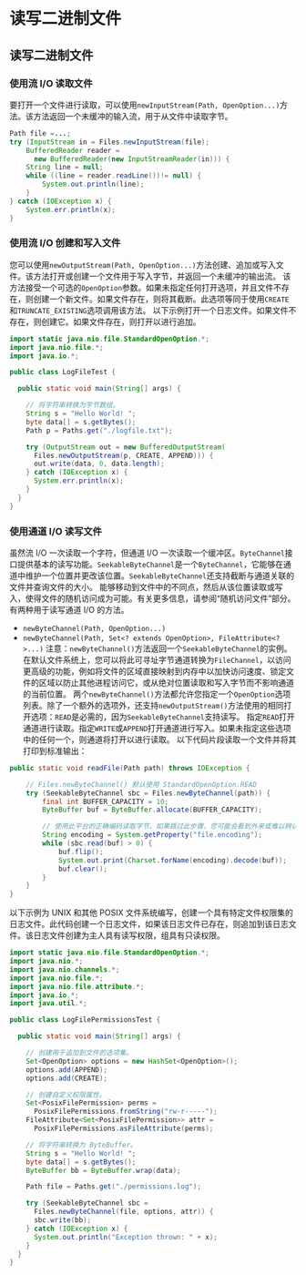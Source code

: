 # 读写二进制文件

## 读写二进制文件

### 使用流 I/O 读取文件
要打开一个文件进行读取，可以使用`newInputStream(Path, OpenOption...)`方法。该方法返回一个未缓冲的输入流，用于从文件中读取字节。
```java
Path file =...; 
try (InputStream in = Files.newInputStream(file); 
    BufferedReader reader = 
      new BufferedReader(new InputStreamReader(in))) { 
    String line = null; 
    while ((line = reader.readLine())!= null) { 
        System.out.println(line); 
    }
} catch (IOException x) { 
    System.err.println(x); 
} 
```

### 使用流 I/O 创建和写入文件
您可以使用`newOutputStream(Path, OpenOption...)`方法创建、追加或写入文件。该方法打开或创建一个文件用于写入字节，并返回一个未缓冲的输出流。
该方法接受一个可选的`OpenOption`参数。如果未指定任何打开选项，并且文件不存在，则创建一个新文件。如果文件存在，则将其截断。此选项等同于使用`CREATE`和`TRUNCATE_EXISTING`选项调用该方法。
以下示例打开一个日志文件。如果文件不存在，则创建它。如果文件存在，则打开以进行追加。
```java
import static java.nio.file.StandardOpenOption.*; 
import java.nio.file.*;
import java.io.*; 

public class LogFileTest { 

  public static void main(String[] args) { 

    // 将字符串转换为字节数组。
    String s = "Hello World! "; 
    byte data[] = s.getBytes(); 
    Path p = Paths.get("./logfile.txt"); 

    try (OutputStream out = new BufferedOutputStream( 
      Files.newOutputStream(p, CREATE, APPEND))) { 
      out.write(data, 0, data.length); 
    } catch (IOException x) { 
      System.err.println(x); 
    } 
  }
} 
```

### 使用通道 I/O 读写文件
虽然流 I/O 一次读取一个字符，但通道 I/O 一次读取一个缓冲区。`ByteChannel`接口提供基本的读写功能。`SeekableByteChannel`是一个`ByteChannel`，它能够在通道中维护一个位置并更改该位置。`SeekableByteChannel`还支持截断与通道关联的文件并查询文件的大小。
能够移动到文件中的不同点，然后从该位置读取或写入，使得文件的随机访问成为可能。有关更多信息，请参阅“随机访问文件”部分。
有两种用于读写通道 I/O 的方法。
- `newByteChannel(Path, OpenOption...)`
- `newByteChannel(Path, Set<? extends OpenOption>, FileAttribute<?>...)`
注意：`newByteChannel()`方法返回一个`SeekableByteChannel`的实例。在默认文件系统上，您可以将此可寻址字节通道转换为`FileChannel`，以访问更高级的功能，例如将文件的区域直接映射到内存中以加快访问速度、锁定文件的区域以防止其他进程访问它，或从绝对位置读取和写入字节而不影响通道的当前位置。
两个`newByteChannel()`方法都允许您指定一个`OpenOption`选项列表。除了一个额外的选项外，还支持`newOutputStream()`方法使用的相同打开选项：`READ`是必需的，因为`SeekableByteChannel`支持读写。
指定`READ`打开通道进行读取。指定`WRITE`或`APPEND`打开通道进行写入。如果未指定这些选项中的任何一个，则通道将打开以进行读取。
以下代码片段读取一个文件并将其打印到标准输出：
```java
public static void readFile(Path path) throws IOException { 

    // Files.newByteChannel() 默认使用 StandardOpenOption.READ 
    try (SeekableByteChannel sbc = Files.newByteChannel(path)) { 
        final int BUFFER_CAPACITY = 10; 
        ByteBuffer buf = ByteBuffer.allocate(BUFFER_CAPACITY); 

        // 使用此平台的正确编码读取字节。如果跳过此步骤，您可能会看到外来或难以辨认的字符。
        String encoding = System.getProperty("file.encoding"); 
        while (sbc.read(buf) > 0) { 
            buf.flip(); 
            System.out.print(Charset.forName(encoding).decode(buf)); 
            buf.clear(); 
        } 
    }
} 
```
以下示例为 UNIX 和其他 POSIX 文件系统编写，创建一个具有特定文件权限集的日志文件。此代码创建一个日志文件，如果该日志文件已存在，则追加到该日志文件。该日志文件创建为主人具有读写权限，组具有只读权限。
```java
import static java.nio.file.StandardOpenOption.*; 
import java.nio.*;
import java.nio.channels.*; 
import java.nio.file.*;
import java.nio.file.attribute.*;
import java.io.*; 
import java.util.*; 

public class LogFilePermissionsTest { 

  public static void main(String[] args) { 

    // 创建用于追加到文件的选项集。
    Set<OpenOption> options = new HashSet<OpenOption>(); 
    options.add(APPEND); 
    options.add(CREATE); 

    // 创建自定义权限属性。
    Set<PosixFilePermission> perms = 
      PosixFilePermissions.fromString("rw-r-----"); 
    FileAttribute<Set<PosixFilePermission>> attr = 
      PosixFilePermissions.asFileAttribute(perms); 

    // 将字符串转换为 ByteBuffer。
    String s = "Hello World! "; 
    byte data[] = s.getBytes(); 
    ByteBuffer bb = ByteBuffer.wrap(data); 

    Path file = Paths.get("./permissions.log"); 

    try (SeekableByteChannel sbc = 
      Files.newByteChannel(file, options, attr)) { 
      sbc.write(bb); 
    } catch (IOException x) { 
      System.out.println("Exception thrown: " + x); 
    } 
  }
} 
```